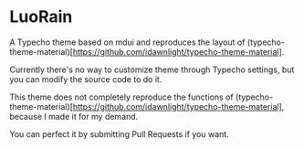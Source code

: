 # LuoRain
A Typecho theme based on mdui and reproduces the layout of (typecho-theme-material)[https://github.com/idawnlight/typecho-theme-material].

Currently there's no way to customize theme through Typecho settings, but you can modify the source code to do it.

This theme does not completely reproduce the functions of (typecho-theme-material)[https://github.com/idawnlight/typecho-theme-material], because I made it for my demand.

You can perfect it by submitting Pull Requests if you want.